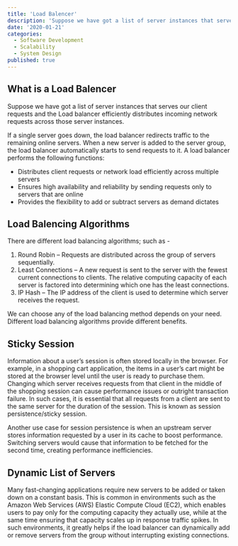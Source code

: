 ```yaml
---
title: 'Load Balencer'
description: 'Suppose we have got a list of server instances that serves our client requests and the Load balancer efficiently distributes incoming network requests across those server instances.'
date: '2020-01-21'
categories:
  - Software Development
  - Scalability
  - System Design
published: true
---
```


## What is a Load Balencer

Suppose we have got a list of server instances that serves our client requests and the Load balancer efficiently distributes incoming network requests across those server instances.

If a single server goes down, the load balancer redirects traffic to the remaining online servers. When a new server is added to the server group, the load balancer automatically starts to send requests to it. A load balancer performs the following functions:

- Distributes client requests or network load efficiently across multiple servers
- Ensures high availability and reliability by sending requests only to servers that are online
- Provides the flexibility to add or subtract servers as demand dictates

## Load Balencing Algorithms

There are different load balancing algorithms; such as -

1) Round Robin – Requests are distributed across the group of servers sequentially.
2) Least Connections – A new request is sent to the server with the fewest current connections to clients. The relative computing capacity of each server is factored into determining which one has the least connections.
3) IP Hash – The IP address of the client is used to determine which server receives the request.

We can choose any of the load balancing method depends on your need. Different load balancing algorithms provide different benefits.

## Sticky Session

Information about a user’s session is often stored locally in the browser. For example, in a shopping cart application, the items in a user’s cart might be stored at the browser level until the user is ready to purchase them. Changing which server receives requests from that client in the middle of the shopping session can cause performance issues or outright transaction failure. In such cases, it is essential that all requests from a client are sent to the same server for the duration of the session. This is known as session persistence/sticky session.

Another use case for session persistence is when an upstream server stores information requested by a user in its cache to boost performance. Switching servers would cause that information to be fetched for the second time, creating performance inefficiencies.

## Dynamic List of Servers
Many fast‑changing applications require new servers to be added or taken down on a constant basis. This is common in environments such as the Amazon Web Services (AWS) Elastic Compute Cloud (EC2), which enables users to pay only for the computing capacity they actually use, while at the same time ensuring that capacity scales up in response traffic spikes. In such environments, it greatly helps if the load balancer can dynamically add or remove servers from the group without interrupting existing connections.